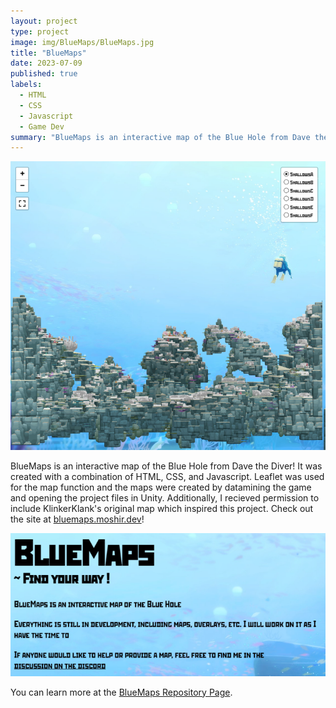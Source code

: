 ```yaml
---
layout: project
type: project
image: img/BlueMaps/BlueMaps.jpg
title: "BlueMaps"
date: 2023-07-09
published: true
labels:
  - HTML
  - CSS
  - Javascript
  - Game Dev
summary: "BlueMaps is an interactive map of the Blue Hole from Dave the Diver!"
---
```


<div class="text-center p-4">
  <img width="700px" src="../img/BlueMaps/Map1.png" class="img-thumbnail" >
</div>

BlueMaps is an interactive map of the Blue Hole from Dave the Diver! It was created with a combination of HTML, CSS, and Javascript. 
Leaflet was used for the map function and the maps were created by datamining the game and opening the project files in Unity. 
Additionally, I recieved permission to include KlinkerKlank's original map which inspired this project. Check out the site at [bluemaps.moshir.dev](https://bluemaps.moshir.dev/)!

<div class="text-center p-4">
  <img width="900px" src="../img/BlueMaps/About.png" class="img-thumbnail" >
</div>

You can learn more at the [BlueMaps Repository Page](https://github.com/MoshirMoshir/BlueMaps).
